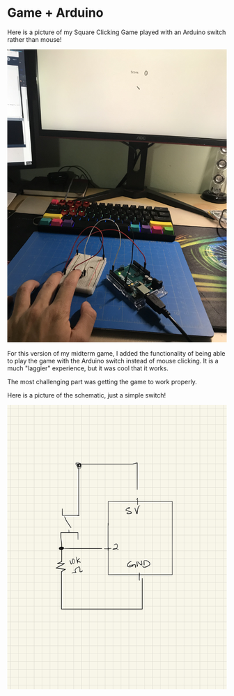 # Game + Arduino

Here is a picture of my Square Clicking Game played with an Arduino switch rather than mouse!

![](game_arduino.jpg)

For this version of my midterm game, I added the functionality of being able to play the game with the Arduino switch instead of mouse clicking. It is a much "laggier" experience, but it was cool that it works.

The most challenging part was getting the game to work properly. 

Here is a picture of the schematic, just a simple switch!

![](schematic3-1.JPG)
